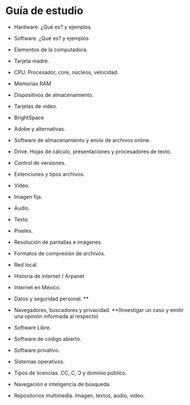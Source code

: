 # Guía de estudio

- Hardware. ¿Qué es? y ejemplos.
- Software. ¿Qué es? y ejemplos
- Elementos de la computadora. 
- Tarjeta madre. 
- CPU. Procesador, core, núcleos, velocidad. 
- Memorias RAM
- Dispositivos de almacenamiento. 
- Tarjetas de video.

- BrightSpace
- Adobe y alternativas. 
- Software de almacenamiento y envío de archivos online. 
- Drive. Hojas de cálculo, presentaciones y procesadores de texto. 
- Control de versiones.

- Extenciones y tipos archivos. 
- Video. 
- Imagen fija. 
- Audio.
- Texto. 
- Pixeles. 
- Resolución de pantallas e imágenes. 
- Formatos de compresión de archivos. 

- Red local.
- Historia de internet / Arpanet
- Internet en México. 
- Datos y seguridad personal. ** 
- Navegadores, buscadores y privacidad.
**(Investigar un caso y emitir una opinión informada al respecto)

- Software Libre. 
- Software de código abierto.
- Software privativo. 
- Sistemas operativos.
- Tipos de licencias. CC, C, Ↄ y dominio público. 
- Navegación e inteligencia de búsqueda. 
- Repositorios multimedia. Imagen, textos, audio, video. 



